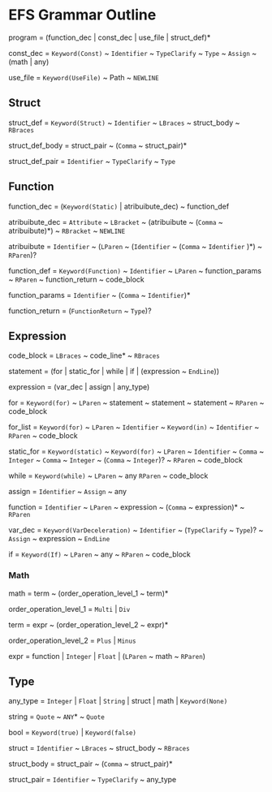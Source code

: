 # EFS Grammar Outline

program = (function_dec | const_dec | use_file | struct_def)*

const_dec = `Keyword(Const)` ~ `Identifier` ~ `TypeClarify` ~ `Type` ~ `Assign` ~ (math | any)

use_file = `Keyword(UseFile)` ~ Path ~ `NEWLINE`

## Struct

struct_def = `Keyword(Struct)` ~ `Identifier` ~ `LBraces` ~ struct_body ~ `RBraces`

struct_def_body = struct_pair ~ (`Comma` ~ struct_pair)*

struct_def_pair = `Identifier` ~ `TypeClarify` ~ `Type`

## Function

function_dec = (`Keyword(Static)` | atribuibute_dec) ~ function_def

atribuibute_dec = `Attribute` ~ `LBracket` ~ (atribuibute ~ (`Comma` ~ atribuibute)*) ~ `RBracket` ~ `NEWLINE`

atribuibute = `Identifier` ~ (`LParen` ~ (`Identifier` ~ (`Comma` ~ `Identifier` )*) ~ `RParen`)?

function_def = `Keyword(Function)` ~ `Identifier` ~ `LParen` ~ function_params ~ `RParen` ~ function_return ~  code_block

function_params = `Identifier` ~ (`Comma` ~ `Identifier`)*

function_return = (`FunctionReturn` ~ `Type`)?

## Expression

code_block = `LBraces` ~ code_line* ~ `RBraces`

statement = (for | static_for | while | if | (expression ~ `EndLine`))

expression = (var_dec | assign | any_type)

for = `Keyword(for)` ~ `LParen` ~ statement ~ statement ~ statement ~ `RParen` ~ code_block

for_list = `Keyword(for)` ~ `LParen` ~ `Identifier` ~ `Keyword(in)` ~ `Identifier` ~ `RParen` ~ code_block

static_for = `Keyword(static)` ~ `Keyword(for)` ~ `LParen` ~ `Identifier` ~ `Comma` ~ `Integer` ~ `Comma` ~ `Integer` ~ (`Comma` ~ `Integer`)? ~ `RParen` ~ code_block

while = `Keyword(while)` ~ `LParen` ~ any `RParen` ~ code_block

assign = `Identifier` ~ `Assign` ~ any

function = `Identifier` ~ `LParen` ~ expression ~ (`Comma` ~ expression)* ~ `RParen`

var_dec = `Keyword(VarDeceleration)` ~ `Identifier` ~ (`TypeClarify` ~ `Type`)? ~ `Assign` ~ expression ~ `EndLine`

if = `Keyword(If)` ~ `LParen` ~ any ~ `RParen` ~ code_block

### Math

math = term ~ (order_operation_level_1 ~ term)*

order_operation_level_1 = `Multi` | `Div`

term = expr ~ (order_operation_level_2 ~ expr)*

order_operation_level_2 = `Plus` | `Minus`

expr = function | `Integer` | `Float` | (`LParen` ~ math ~ `RParen`)

## Type

any_type = `Integer` | `Float` | `String` | struct | math | `Keyword(None)`

string = `Quote` ~ `ANY`* ~ `Quote`

bool = `Keyword(true)` | `Keyword(false)`

struct = `Identifier` ~ `LBraces` ~ struct_body ~ `RBraces`

struct_body = struct_pair ~ (`Comma` ~ struct_pair)*

struct_pair = `Identifier` ~ `TypeClarify` ~ any_type
